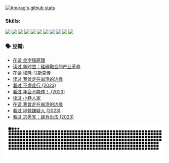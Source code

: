
[![Anurag's github stats](https://github-readme-stats.vercel.app/api?username=w940853815)](https://github.com/anuraghazra/github-readme-stats)

### Skills:

<code><img height="32" src="https://cdn.jsdelivr.net/npm/simple-icons@v5/icons/python.svg"></code>
<code><img height="32" src="https://cdn.jsdelivr.net/npm/simple-icons@v5/icons/javascript.svg"></code>
<code><img height="32" src="https://cdn.jsdelivr.net/npm/simple-icons@v5/icons/django.svg"></code>
<code><img height="32" src="https://cdn.jsdelivr.net/npm/simple-icons@v5/icons/flask.svg"></code>
<code><img height="32" src="https://cdn.jsdelivr.net/npm/simple-icons@v5/icons/vuetify.svg"></code>
<code><img height="32" src="https://cdn.jsdelivr.net/npm/simple-icons@v5/icons/git.svg"></code>
<code><img height="32" src="https://cdn.jsdelivr.net/npm/simple-icons@v5/icons/docker.svg"></code>
<code><img height="32" src="https://cdn.jsdelivr.net/npm/simple-icons@v5/icons/postgresql.svg"></code>
<code><img height="32" src="https://cdn.jsdelivr.net/npm/simple-icons@v5/icons/elasticsearch.svg"></code>
<code><img height="32" src="https://cdn.jsdelivr.net/npm/simple-icons@v5/icons/macos.svg"></code>
<code><img height="32" src="https://cdn.jsdelivr.net/npm/simple-icons@v5/icons/linux.svg"></code>

### 🗣 豆瓣:

<!-- DOUBAN-ACTIVITIES:START -->
- [在读 金字塔原理](https://www.douban.com/people/136069238/status/4507497587/?_i=06662630)
- [读过 新时空：硅碳融合的产业革命](https://www.douban.com/people/136069238/status/4506659177/?_i=06662630)
- [在读 埃隆·马斯克传](https://www.douban.com/people/136069238/status/4500417190/?_i=06662630)
- [读过 我曾走在崩溃的边缘](https://www.douban.com/people/136069238/status/4500416754/?_i=06662630)
- [看过 不虚此行‎ (2023)](https://www.douban.com/people/136069238/status/4499973052/?_i=06662630)
- [看过 年会不能停！‎ (2023)](https://www.douban.com/people/136069238/status/4498582002/?_i=06662630)
- [读过 小巷人家](https://www.douban.com/people/136069238/status/4489290935/?_i=06662630)
- [在读 我曾走在崩溃的边缘](https://www.douban.com/people/136069238/status/4489290559/?_i=06662630)
- [看过 拯救嫌疑人‎ (2023)](https://www.douban.com/people/136069238/status/4477421513/?_i=06662630)
- [看过 志愿军：雄兵出击‎ (2023)](https://www.douban.com/people/136069238/status/4465247367/?_i=06662630)
<!-- DOUBAN-ACTIVITIES:END -->


![Snake animation](https://raw.githubusercontent.com/w940853815/w940853815/output/github-contribution-grid-snake.svg)

<!--
**w940853815/w940853815** is a ✨ _special_ ✨ repository because its `README.md` (this file) appears on your GitHub profile.

Here are some ideas to get you started:

- 🔭 I’m currently working on ...
- 🌱 I’m currently learning ...
- 👯 I’m looking to collaborate on ...
- 🤔 I’m looking for help with ...
- 💬 Ask me about ...
- 📫 How to reach me: ...
- 😄 Pronouns: ...
- ⚡ Fun fact: ...
-->

